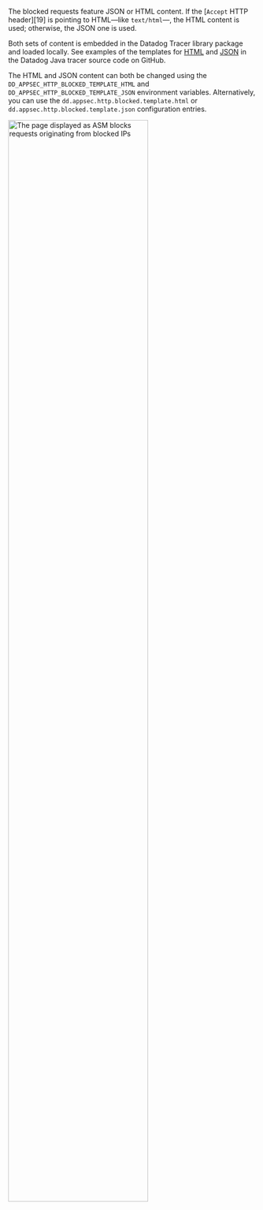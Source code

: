 The blocked requests feature JSON or HTML content. If the [`Accept` HTTP header][19] is pointing to HTML—like `text/html`—, the HTML content is used; otherwise, the JSON one is used. 

Both sets of content is embedded in the Datadog Tracer library package and loaded locally. See examples of the templates for [HTML][101] and [JSON][102] in the Datadog Java tracer source code on GitHub.

The HTML and JSON content can both be changed using the `DD_APPSEC_HTTP_BLOCKED_TEMPLATE_HTML` and `DD_APPSEC_HTTP_BLOCKED_TEMPLATE_JSON` environment variables. Alternatively, you can use the `dd.appsec.http.blocked.template.html` or `dd.appsec.http.blocked.template.json` configuration entries.

<img src="/security/application_security/asm-blocking-page-html.png" alt="The page displayed as ASM blocks requests originating from blocked IPs" width="75%" style="center">

[101]: https://github.com/DataDog/dd-trace-java/blob/master/dd-java-agent/agent-bootstrap/src/main/resources/datadog/trace/bootstrap/blocking/template.html
[102]: https://github.com/DataDog/dd-trace-java/blob/master/dd-java-agent/agent-bootstrap/src/main/resources/datadog/trace/bootstrap/blocking/template.json